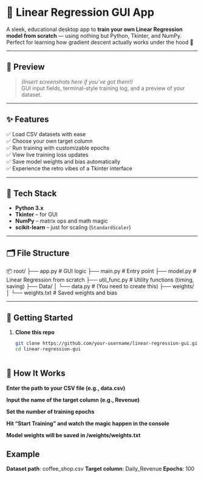 # 🧮 Linear Regression GUI App

A sleek, educational desktop app to **train your own Linear Regression model from scratch** — using nothing but Python, Tkinter, and NumPy. Perfect for learning how gradient descent actually works under the hood 🚀

---

## 📸 Preview

> *(Insert screenshots here if you’ve got them!)*  
> GUI input fields, terminal-style training log, and a preview of your dataset.

---

## ✨ Features

✅ Load CSV datasets with ease  
✅ Choose your own target column  
✅ Run training with customizable epochs  
✅ View live training loss updates  
✅ Save model weights and bias automatically  
✅ Experience the retro vibes of a Tkinter interface

---

## 🧠 Tech Stack

- **Python 3.x**
- **Tkinter** – for GUI
- **NumPy** – matrix ops and math magic
- **scikit-learn** – just for scaling (`StandardScaler`)

---

## 🗂️ File Structure

📦 root/ ├── app.py # GUI logic ├── main.py # Entry point ├── model.py # Linear Regression from scratch ├── util_func.py # Utility functions (timing, saving) ├── Data/ │ └── data.py # (You need to create this) ├── weights/ │ └── weights.txt # Saved weights and bias


---

## 🚀 Getting Started

1. **Clone this repo**  
   ```bash
   git clone https://github.com/your-username/linear-regression-gui.git
   cd linear-regression-gui



## 🧪 How It Works
**Enter the path to your CSV file (e.g., data.csv)**

**Input the name of the target column (e.g., Revenue)**

**Set the number of training epochs**

**Hit “Start Training” and watch the magic happen in the console**

**Model weights will be saved in /weights/weights.txt**

## Example
**Dataset path**: coffee_shop.csv
**Target column**: Daily_Revenue
**Epochs**: 100
